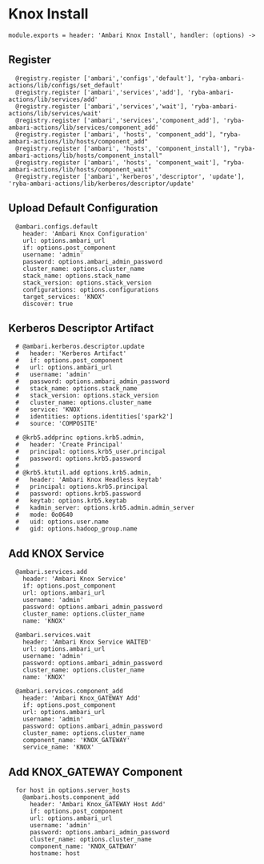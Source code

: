 
# Knox Install

    module.exports = header: 'Ambari Knox Install', handler: (options) ->

## Register

      @registry.register ['ambari','configs','default'], 'ryba-ambari-actions/lib/configs/set_default'
      @registry.register ['ambari','services','add'], 'ryba-ambari-actions/lib/services/add'
      @registry.register ['ambari','services','wait'], 'ryba-ambari-actions/lib/services/wait'
      @registry.register ['ambari','services','component_add'], 'ryba-ambari-actions/lib/services/component_add'
      @registry.register ['ambari', 'hosts', 'component_add'], "ryba-ambari-actions/lib/hosts/component_add"
      @registry.register ['ambari', 'hosts', 'component_install'], "ryba-ambari-actions/lib/hosts/component_install"
      @registry.register ['ambari', 'hosts', 'component_wait'], "ryba-ambari-actions/lib/hosts/component_wait"
      @registry.register ['ambari','kerberos','descriptor', 'update'], 'ryba-ambari-actions/lib/kerberos/descriptor/update'


## Upload Default Configuration

      @ambari.configs.default
        header: 'Ambari Knox Configuration'
        url: options.ambari_url
        if: options.post_component
        username: 'admin'
        password: options.ambari_admin_password
        cluster_name: options.cluster_name
        stack_name: options.stack_name
        stack_version: options.stack_version
        configurations: options.configurations
        target_services: 'KNOX'
        discover: true

## Kerberos Descriptor Artifact

      # @ambari.kerberos.descriptor.update
      #   header: 'Kerberos Artifact'
      #   if: options.post_component
      #   url: options.ambari_url
      #   username: 'admin'
      #   password: options.ambari_admin_password
      #   stack_name: options.stack_name
      #   stack_version: options.stack_version
      #   cluster_name: options.cluster_name
      #   service: 'KNOX'
      #   identities: options.identities['spark2']
      #   source: 'COMPOSITE'

      # @krb5.addprinc options.krb5.admin,
      #   header: 'Create Principal'
      #   principal: options.krb5_user.principal
      #   password: options.krb5.password
      # 
      # @krb5.ktutil.add options.krb5.admin,
      #   header: 'Ambari Knox Headless keytab'
      #   principal: options.krb5.principal
      #   password: options.krb5.password
      #   keytab: options.krb5.keytab
      #   kadmin_server: options.krb5.admin.admin_server
      #   mode: 0o0640
      #   uid: options.user.name
      #   gid: options.hadoop_group.name 

## Add KNOX Service

      @ambari.services.add
        header: 'Ambari Knox Service'
        if: options.post_component
        url: options.ambari_url
        username: 'admin'
        password: options.ambari_admin_password
        cluster_name: options.cluster_name
        name: 'KNOX'

      @ambari.services.wait
        header: 'Ambari Knox Service WAITED'
        url: options.ambari_url
        username: 'admin'
        password: options.ambari_admin_password
        cluster_name: options.cluster_name
        name: 'KNOX'

      @ambari.services.component_add
        header: 'Ambari Knox_GATEWAY Add'
        if: options.post_component
        url: options.ambari_url
        username: 'admin'
        password: options.ambari_admin_password
        cluster_name: options.cluster_name
        component_name: 'KNOX_GATEWAY'
        service_name: 'KNOX'

## Add KNOX_GATEWAY Component

      for host in options.server_hosts
        @ambari.hosts.component_add
          header: 'Ambari Knox_GATEWAY Host Add'
          if: options.post_component
          url: options.ambari_url
          username: 'admin'
          password: options.ambari_admin_password
          cluster_name: options.cluster_name
          component_name: 'KNOX_GATEWAY'
          hostname: host

